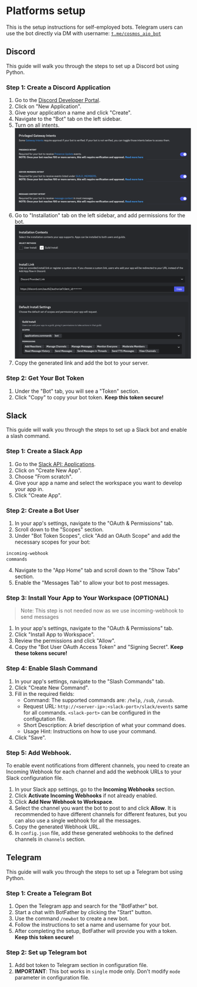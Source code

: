 # Platforms setup

This is the setup instructions for self-employed bots. Telegram users can use the bot directly via DM with username: [`t.me/cosmos_aio_bot`](https://t.me/cosmos_aio_bot)

## Discord
This guide will walk you through the steps to set up a Discord bot using Python.

### Step 1: Create a Discord Application
1. Go to the [Discord Developer Portal](https://discord.com/developers/applications).
2. Click on "New Application".
3. Give your application a name and click "Create".
4. Navigate to the "Bot" tab on the left sidebar.
5. Turn on all intents.
![alt text](imgs/image.png)
6. Go to "Installation" tab on the left sidebar, and add permissions for the bot.
![alt text](imgs/image-1.png)
5. Copy the generated link and add the bot to your server.

### Step 2: Get Your Bot Token

1. Under the "Bot" tab, you will see a "Token" section.
2. Click "Copy" to copy your bot token. **Keep this token secure!**

## Slack
This guide will walk you through the steps to set up a Slack bot and enable a slash command.

### Step 1: Create a Slack App
1. Go to the [Slack API: Applications](https://api.slack.com/apps).
2. Click on "Create New App".
3. Choose "From scratch".
4. Give your app a name and select the workspace you want to develop your app in.
5. Click "Create App".

### Step 2: Create a Bot User
1. In your app's settings, navigate to the "OAuth & Permissions" tab.
2. Scroll down to the "Scopes" section.
3. Under "Bot Token Scopes", click "Add an OAuth Scope" and add the necessary scopes for your bot:
```
incoming-webhook
commands
```
4. Navigate to the "App Home" tab and scroll down to the "Show Tabs" section.
5. Enable the "Messages Tab" to allow your bot to post messages.

### Step 3: Install Your App to Your Workspace (OPTIONAL)
> Note: This step is not needed now as we use incoming-webhook to send messages
1. In your app's settings, navigate to the "OAuth & Permissions" tab.
2. Click "Install App to Workspace".
3. Review the permissions and click "Allow".
4. Copy the "Bot User OAuth Access Token" and "Signing Secret". **Keep these tokens secure!**

### Step 4: Enable Slash Command
1. In your app's settings, navigate to the "Slash Commands" tab.
2. Click "Create New Command".
3. Fill in the required fields:
    - Command: The supported commands are: `/help`, `/sub`, `/unsub`.
    - Request URL: `http://<server-ip>:<slack-port>/slack/events` same for all commands. `<slack-port>` can be configured in the configutation file.
    - Short Description: A brief description of what your command does.
    - Usage Hint: Instructions on how to use your command.
4. Click "Save".

### Step 5: Add Webhook.
To enable event notifications from different channels, you need to create an Incoming Webhook for each channel and add the webhook URLs to your Slack configuration file.

1. In your Slack app settings, go to the **Incoming Webhooks** section.
2. Click **Activate Incoming Webhooks** if not already enabled.
3. Click **Add New Webhook to Workspace**.
4. Select the channel you want the bot to post to and click **Allow**. It is recommended to have different channels for different features, but you can also use a single webhook for all the messages.
5. Copy the generated Webhook URL.
6. In `config.json` file, add these generated webhooks to the defined channels in `channels` section.

## Telegram
This guide will walk you through the steps to set up a Telegram bot using Python.

### Step 1: Create a Telegram Bot
1. Open the Telegram app and search for the "BotFather" bot.
2. Start a chat with BotFather by clicking the "Start" button.
3. Use the command `/newbot` to create a new bot.
4. Follow the instructions to set a name and username for your bot.
5. After completing the setup, BotFather will provide you with a token. **Keep this token secure!**

### Step 2: Set up Telegram bot
1. Add bot token to Telegram section in configuration file.
2. **IMPORTANT**: This bot works in `single` mode only. Don't modify `mode` parameter in configuration file.
